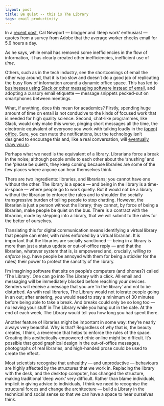 ```yaml
---
layout: post
title: Be quiet -- this is The Library
tags: email productivity 
---
```


In a [recent post](http://calnewport.com/blog/2018/10/09/the-average-user-checks-email-5-6-hours-per-weekday-this-is-not-good/), Cal Newport — blogger and ‘deep work’ enthusiast — quotes from a survey from Adobe that the average worker checks email for 5.6 hours a day. 

As he says, while email has removed some inefficiencies in the flow of information, it has clearly created other inefficiencies, inefficient use of _time_. 

Others, such as in the tech industry, see the shortcomings of email the other way around, that it is too slow and doesn’t do a good job of replicating the busy flow of information around a dynamic office space. This has led to [businesses using Slack or other messaging software instead of email](https://tech.co/slack-replacing-email-workplace-2018-08), and adopting a cursory email etiquette — message snippets pecked-out on smartphones between meetings. 

What, if anything, does this mean for academics? Firstly, spending huge amount of time on email is not conducive to the kinds of focused work that is needed for high quality science. Second, chat-like programmes, like Slack, would only make this worse, pinging short messages all the time, the electronic equivalent of everyone you work with talking loudly in the [(open) office](https://www.theguardian.com/higher-education-network/2015/oct/16/the-open-plan-university-noisy-nightmare-or-buzzing-ideas-hub). Sure, you can mute the notifications, but the technology isn’t designed to encourage this and, like a real conversation, will [eventually draw you in](https://www.inc.com/minda-zetlin/facebook-messenger-hangouts-whatsapp-how-to-deal-with-messaging-app-overload.html). 

Perhaps what we need is the equivalent of a library. Librarians force a break in the noise; although people smile to each other about the ‘shushing’ and the ‘please be quiet’s, they keep coming because libraries are some of the few places where anyone can hear themselves think. 

There are two ingredients: libraries, and librarians; you cannot have one without the other. The library is a space — and being in the library is a time-in-space — where people go to work quietly. But it would not be a library without the librarian to enforce the rules and to shoulder the socially transgressive burden of telling people to stop chatting. However, the librarian is just a person without the library; they cannot, by force of being a librarian, make people be quiet on the bus. There is a contract with the librarian, made by stepping into a library, that we will submit to the rules for the better of ourselves. 

Translating this for digital communication means identifying a virtual library that people can enter, with rules enforced by a virtual librarian. It is important that the libraries are socially sanctioned — being in a library is more than just a status update or out-of-office reply — and that the librarian, whatever system that is, is empowered and, crucially, _willing to enforce_ (e.g. have people be annoyed with them for being a stickler for the rules) their power to protect the sanctity of the library. 

I’m imagining software that sits on people’s computers (and phones?) called ‘The Library’. One can go into The Library with a click. All email and messaging will be immediately blocked before reaching your devices. Senders will receive a message that you are ‘in the library’ and not to be disturbed. As with real libraries, The Library would not tolerate people going in an out; after entering, you would need to stay a minimum of 30 minutes before being able to take a break. And breaks could only be so long too — no leaving your stuff in The Library while you hang out in the cafe. At the end of each week, The Library would tell you how long you had spent there. 

Another feature of libraries might be important in some way: they’re nearly always very beautiful. Why is that? Regardless of why that is, the beauty creates, I think, a reverence that helps to enforce the rules of the space. Creating this aesthetically-empowered ethic online might be difficult. It’s possible that good graphical design in the out-of-office messages, photographs of real libraries, and high-handed prose could be used to create the effect. 

Most scientists recognise that unhealthy — and unproductive — behaviours are highly affected by the structures that we work in. Replacing the library with the desk, and the desktop computer, has changed the structure, making traditional ‘deep work’ very difficult. Rather than blame individuals, implicit in giving advice to individuals, I think we need to recognise the structural forces and change the architecture — build a Library in the technical and social sense so that we can have a space to hear ourselves think. 